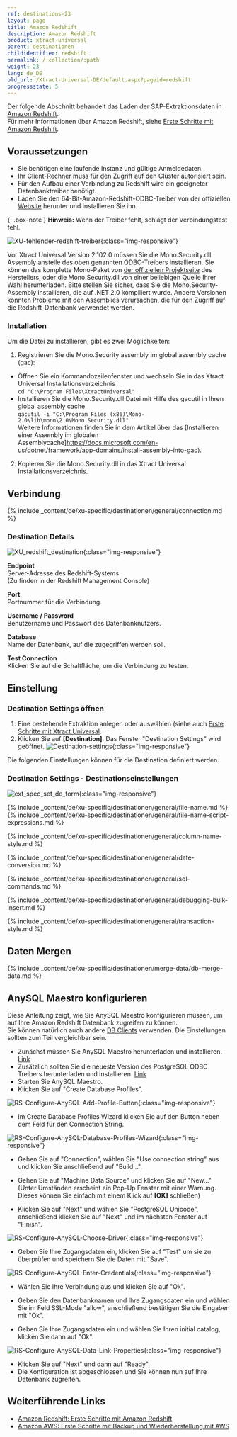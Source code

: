 ```yaml
---
ref: destinations-23
layout: page
title: Amazon Redshift
description: Amazon Redshift
product: xtract-universal
parent: destinationen
childidentifier: redshift
permalink: /:collection/:path
weight: 23
lang: de_DE
old_url: /Xtract-Universal-DE/default.aspx?pageid=redshift
progressstate: 5
---
```

Der folgende Abschnitt behandelt das Laden der SAP-Extraktionsdaten in [Amazon Redshift](https://aws.amazon.com/de/redshift/).<br>
Für mehr Informationen über Amazon Redshift, siehe [Erste Schritte mit Amazon Redshift](https://docs.aws.amazon.com/de_de/redshift/latest/gsg/getting-started.html).

## Voraussetzungen
- Sie benötigen eine laufende Instanz und gültige Anmeldedaten.
- Ihr Client-Rechner muss für den Zugriff auf den Cluster autorisiert sein.
- Für den Aufbau einer Verbindung zu Redshift wird ein geeigneter Datenbanktreiber benötigt.
- Laden Sie den 64-Bit-Amazon-Redshift-ODBC-Treiber von der offiziellen [Website](https://docs.aws.amazon.com/redshift/latest/mgmt/install-odbc-driver-windows.html) herunter und installieren Sie ihn.

{: .box-note }
**Hinweis:** Wenn der Treiber fehlt, schlägt der Verbindungstest fehl.

![XU-fehlender-redshift-treiber](/img/content/XU-fehlender-redshift-treiber.png){:class="img-responsive"}

Vor Xtract Universal Version 2.102.0 müssen Sie die Mono.Security.dll Assembly anstelle des oben genannten ODBC-Treibers installieren.
Sie können das komplette Mono-Paket von [der offiziellen Projektseite](http://download.mono-project.com/archive/2.0/download/) des Herstellers, oder die Mono.Security.dll von einer beliebigen Quelle Ihrer Wahl herunterladen. Bitte stellen Sie sicher, dass Sie die Mono.Security-Assembly installieren, die auf .NET 2.0 kompiliert wurde. Andere Versionen könnten Probleme mit den Assemblies verursachen, die für den Zugriff auf die Redshift-Datenbank verwendet werden.

### Installation
Um die Datei zu installieren, gibt es zwei Möglichkeiten:

1. Registrieren Sie die Mono.Security assembly im global assembly cache (gac):
- Öffnen Sie ein Kommandozeilenfenster und wechseln Sie in das Xtract Universal Installationsverzeichnis<br>
	`cd "C:\Program Files\XtractUniversal"`
- Installieren Sie die Mono.Security.dll Datei mit Hilfe des gacutil in Ihren global assembly cache <br>
	`gacutil -i "C:\Program Files (x86)\Mono-2.0\lib\mono\2.0\Mono.Security.dll"`<br>
Weitere Informationen finden Sie in dem Artikel über das [Installieren einer Assembly im globalen Assemblycache]https://docs.microsoft.com/en-us/dotnet/framework/app-domains/install-assembly-into-gac).
2. Kopieren Sie die Mono.Security.dll in das Xtract Universal Installationsverzeichnis.

## Verbindung

{% include _content/de/xu-specific/destinationen/general/connection.md %}	 

### Destination Details

![XU_redshift_destination](/img/content/XU_redshift_destination.png){:class="img-responsive"}

**Endpoint**<br>
Server-Adresse des Redshift-Systems.<br>
(Zu finden in der Redshift Management Console)

**Port**<br>
Portnummer für die Verbindung.

**Username / Password**<br>
Benutzername und Passwort des Datenbanknutzers.

**Database**<br>
Name der Datenbank, auf die zugegriffen werden soll.

**Test Connection**<br>
Klicken Sie auf die Schaltfläche, um die Verbindung zu testen.

## Einstellung
### Destination Settings öffnen

1. Eine bestehende Extraktion anlegen oder auswählen (siehe auch [Erste Schritte mit Xtract Universal](../erste-schritte/eine-neue-extraktion-anlegen).
2. Klicken Sie auf **[Destination]**. Das Fenster "Destination Settings" wird geöffnet.
![Destination-settings](/img/content/xu/xu_designer_destination.png){:class="img-responsive"}

Die folgenden Einstellungen können für die Destination definiert werden. 
  
### Destination Settings - Destinationseinstellungen

![ext_spec_set_de_form](/img/content/redshift-configurations.png){:class="img-responsive"}

{% include _content/de/xu-specific/destinationen/general/file-name.md %}
{% include _content/de/xu-specific/destinationen/general/file-name-script-expressions.md %}

{% include _content/de/xu-specific/destinationen/general/column-name-style.md %}

{% include _content/de/xu-specific/destinationen/general/date-conversion.md %}

{% include _content/de/xu-specific/destinationen/general/sql-commands.md %}

{% include _content/de/xu-specific/destinationen/general/debugging-bulk-insert.md %}

{% include _content/de/xu-specific/destinationen/general/transaction-style.md %}

## Daten Mergen
{% include _content/de/xu-specific/destinationen/merge-data/db-merge-data.md  %}


## AnySQL Maestro konfigurieren

Diese Anleitung zeigt, wie Sie AnySQL Maestro konfigurieren müssen, um auf Ihre Amazon Redshift Datenbank zugreifen zu können.<br>
Sie können natürlich auch andere [DB Clients](https://docs.aws.amazon.com/redshift/latest/mgmt/connecting-using-workbench.html) verwenden. Die Einstellungen sollten zum Teil vergleichbar sein. 

- Zunächst müssen Sie AnySQL Maestro herunterladen und installieren. [Link](https://www.sqlmaestro.com/products/anysql/maestro/download/)
- Zusätzlich sollten Sie die neueste Version des PostgreSQL ODBC Treibers herunterladen und installieren. [Link](http://ftp.postgresql.org/pub/odbc/versions/msi/psqlodbc_08_04_0200.zip)
- Starten Sie AnySQL Maestro.
- Klicken Sie auf "Create Database Profiles".

![RS-Configure-AnySQL-Add-Profile-Button](/img/content/RS-Configure-AnySQL-Add-Profile-Button.png){:class="img-responsive"}

- Im Create Database Profiles Wizard klicken Sie auf den Button neben dem Feld für den Connection String.

![RS-Configure-AnySQL-Database-Profiles-Wizard](/img/content/RS-Configure-AnySQL-Database-Profiles-Wizard.png){:class="img-responsive"}

- Gehen Sie auf "Connection", wählen Sie "Use connection string" aus und klicken Sie anschließend auf "Build...".
- Gehen Sie auf "Machine Data Source" und klicken Sie auf "New..." (Unter Umständen erscheint ein Pop-Up Fenster mit einer Warnung.
  Dieses können Sie einfach mit einem Klick auf **[OK]** schließen)
  

- Klicken Sie auf "Next" und wählen Sie "PostgreSQL Unicode", anschließend klicken Sie auf "Next" und im nächsten Fenster auf "Finish".

![RS-Configure-AnySQL-Choose-Driver](/img/content/RS-Configure-AnySQL-Choose-Driver.png){:class="img-responsive"}

- Geben Sie Ihre Zugangsdaten ein, klicken Sie auf "Test" um sie zu überprüfen und speichern Sie die Daten mit "Save".

![RS-Configure-AnySQL-Enter-Credentials](/img/content/RS-Configure-AnySQL-Enter-Credentials.png){:class="img-responsive"}

- Wählen Sie Ihre Verbindung aus und klicken Sie auf "Ok".
- Geben Sie den Datenbanknamen und Ihre Zugangsdaten ein und wählen Sie im Feld SSL-Mode "allow", anschließend bestätigen Sie die Eingaben mit "Ok".


- Geben Sie Ihre Zugangsdaten ein und wählen Sie Ihren initial catalog, klicken Sie dann auf "Ok".

![RS-Configure-AnySQL-Data-Link-Properties](/img/content/RS-Configure-AnySQL-Data-Link-Properties.png){:class="img-responsive"}

- Klicken Sie auf "Next" und dann auf "Ready".
- Die Konfiguration ist abgeschlossen und Sie können nun auf Ihre Datenbank zugreifen. 

## Weiterführende Links
- [Amazon Redshift: Erste Schritte mit Amazon Redshift](https://docs.aws.amazon.com/de_de/redshift/latest/gsg/getting-started.html)
- [Amazon AWS: Erste Schritte mit Backup und Wiederherstellung mit AWS](https://aws.amazon.com/de/backup-restore/getting-started/?nc1=h_ls)
